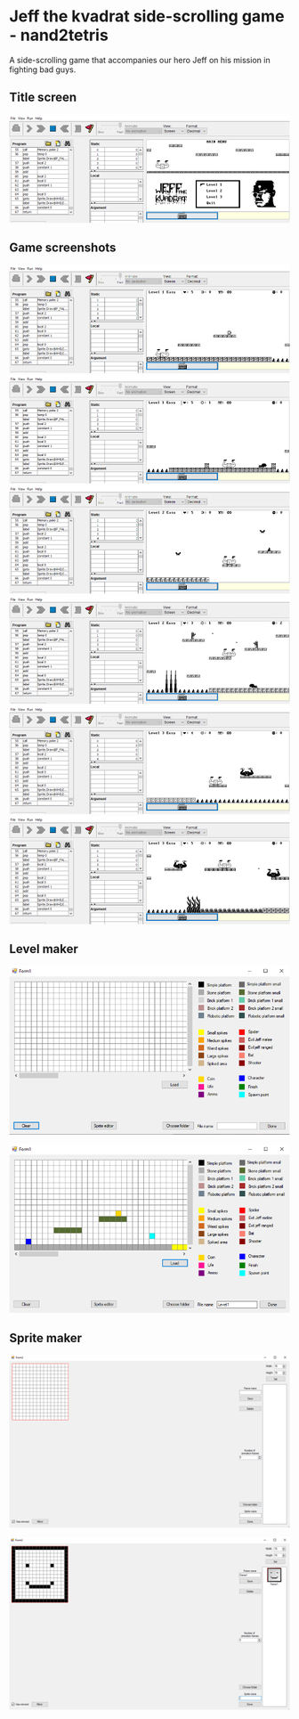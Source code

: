 # Jeff the kvadrat side-scrolling game - nand2tetris
A side-scrolling game that accompanies our hero Jeff on his mission in fighting bad guys.

## Title screen

<div>
  <img src="Game screenshots/titlescreen.png" />
</div>


## Game screenshots
<img src="Game screenshots/lvl 1 (1).png" />
<img src="Game screenshots/lvl 1 (2).png" />
<img src="Game screenshots/lvl 2 (1).png" />
<img src="Game screenshots/lvl 2 (2).png" />
<img src="Game screenshots/lvl 3 (1).png" />
<img src="Game screenshots/lvl 3 (2).png" />

## Level maker
<p align="center" width="100%">
  <img src="Jeff the kvadrat level maker/level maker (1).png" />
</p>
<p align="center" width="100%">
  <img src="Jeff the kvadrat level maker/level maker (2).png" />
</p>

## Sprite maker

<p align="center" width="100%">
  <img src="Jeff the kvadrat level maker/level maker (3).png" />
</p>
<p align="center" width="100%">
  <img src="Jeff the kvadrat level maker/level maker (4).png" />
</p>
